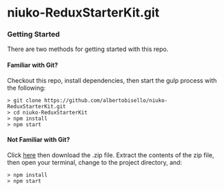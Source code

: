 # niuko-ReduxStarterKit.git

### Getting Started

There are two methods for getting started with this repo.

#### Familiar with Git?
Checkout this repo, install dependencies, then start the gulp process with the following:

```
> git clone https://github.com/albertobisello/niuko-ReduxStarterKit.git
> cd niuko-ReduxStarterKit
> npm install
> npm start
```

#### Not Familiar with Git?
Click [here](https://github.com/albertobisello/niuko-ReduxStarterKit.git/releases) then download the .zip file.  Extract the contents of the zip file, then open your terminal, change to the project directory, and:

```
> npm install
> npm start
```
